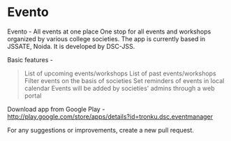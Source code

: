 # Evento
Evento - All events at one place
One stop for all events and workshops organized by various college societies. The app is currently based in JSSATE, Noida. It is developed by DSC-JSS.

Basic features - 
> List of upcoming events/workshops
> List of past events/workshops
> Filter events on the basis of societies
> Set reminders of events in local calendar
> Events will be added by societies' admins through a web portal

Download app from Google Play - http://play.google.com/store/apps/details?id=tronku.dsc.eventmanager

For any suggestions or improvements, create a new pull request.
